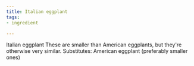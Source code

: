 ```yaml
---
title: Italian eggplant
tags:
- ingredient

---
```

Italian eggplant These are smaller than American eggplants, but they're otherwise very similar. Substitutes: American eggplant (preferably smaller ones)

